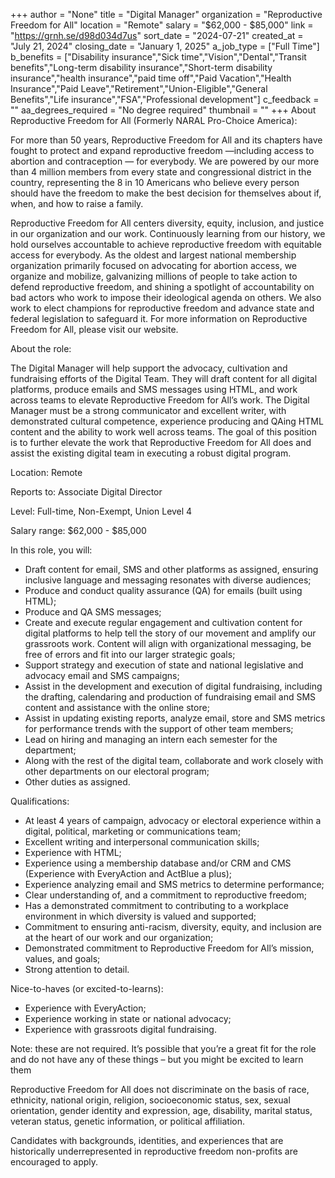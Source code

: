 +++
author = "None"
title = "Digital Manager"
organization = "Reproductive Freedom for All"
location = "Remote"
salary = "$62,000 - $85,000"
link = "https://grnh.se/d98d034d7us"
sort_date = "2024-07-21"
created_at = "July 21, 2024"
closing_date = "January 1, 2025"
a_job_type = ["Full Time"]
b_benefits = ["Disability insurance","Sick time","Vision","Dental","Transit benefits","Long-term disability insurance","Short-term disability insurance","health insurance","paid time off","Paid Vacation","Health Insurance","Paid Leave","Retirement","Union-Eligible","General Benefits","Life insurance","FSA","Professional development"]
c_feedback = ""
aa_degrees_required = "No degree required"
thumbnail = ""
+++
About Reproductive Freedom for All (Formerly NARAL Pro-Choice America):

For more than 50 years, Reproductive Freedom for All and its chapters have fought to protect and expand reproductive freedom —including access to abortion and contraception — for everybody. We are powered by our more than 4 million members from every state and congressional district in the country, representing the 8 in 10 Americans who believe every person should have the freedom to make the best decision for themselves about if, when, and how to raise a family. 

Reproductive Freedom for All centers diversity, equity, inclusion, and justice in our organization and our work. Continuously learning from our history, we hold ourselves accountable to achieve reproductive freedom with equitable access for everybody. As the oldest and largest national membership organization primarily focused on advocating for abortion access, we organize and mobilize, galvanizing millions of people to take action to defend reproductive freedom, and shining a spotlight of accountability on bad actors who work to impose their ideological agenda on others. We also work to elect champions for reproductive freedom and advance state and federal legislation to safeguard it. For more information on Reproductive Freedom for All, please visit our website. 

About the role:

The Digital Manager will help support the advocacy, cultivation and fundraising efforts of the Digital Team. They will draft content for all digital platforms, produce emails and SMS messages using HTML, and work across teams to elevate Reproductive Freedom for All’s work. The Digital Manager must be a strong communicator and excellent writer, with demonstrated cultural competence, experience producing and QAing HTML content and the ability to work well across teams. The goal of this position is to further elevate the work that Reproductive Freedom for All does and assist the existing digital team in executing a robust digital program. 

Location: Remote

Reports to: Associate Digital Director

Level: Full-time, Non-Exempt, Union Level 4

Salary range: $62,000 - $85,000

In this role, you will:
- Draft content for email, SMS and other platforms as assigned, ensuring inclusive language and messaging resonates with diverse audiences; 
- Produce and conduct quality assurance (QA) for emails (built using HTML);
- Produce and QA SMS messages;
- Create and execute regular engagement and cultivation content for digital platforms to help tell the story of our movement and amplify our grassroots work. Content will align with organizational messaging, be free of errors and fit into our larger strategic goals; 
- Support strategy and execution of state and national legislative and advocacy email and SMS campaigns;
- Assist in the development and execution of digital fundraising, including the drafting, calendaring and production of fundraising email and SMS content and assistance with the online store; 
- Assist in updating existing reports, analyze email, store and SMS metrics for performance trends with the support of other team members; 
- Lead on hiring and managing an intern each semester for the department; 
- Along with the rest of the digital team, collaborate and work closely with other departments on our electoral program; 
- Other duties as assigned. 

Qualifications:
- At least 4 years of campaign, advocacy or electoral experience within a digital, political, marketing or communications team; 
- Excellent writing and interpersonal communication skills; 
- Experience with HTML; 
- Experience using a membership database and/or CRM and CMS (Experience with EveryAction and ActBlue a plus);
- Experience analyzing email and SMS metrics to determine performance; 
- Clear understanding of, and a commitment to reproductive freedom; 
- Has a demonstrated commitment to contributing to a workplace environment in which diversity is valued and supported;
- Commitment to ensuring anti-racism, diversity, equity, and inclusion are at the heart of our work and our organization;
- Demonstrated commitment to Reproductive Freedom for All’s mission, values, and goals;
- Strong attention to detail. 

Nice-to-haves (or excited-to-learns):    
- Experience with EveryAction; 
- Experience working in state or national advocacy; 
- Experience with grassroots digital fundraising. 

Note: these are not required. It’s possible that you’re a great fit for the role and do not have any of these things – but you might be excited to learn them

Reproductive Freedom for All does not discriminate on the basis of race, ethnicity, national origin, religion, socioeconomic status, sex, sexual orientation, gender identity and expression, age, disability, marital status, veteran status, genetic information, or political affiliation. 
 
Candidates with backgrounds, identities, and experiences that are historically underrepresented in reproductive freedom non-profits are encouraged to apply.
